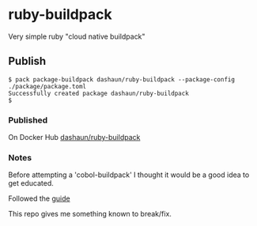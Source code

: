 # ruby-buildpack

Very simple ruby "cloud native buildpack"

## Publish

``` 
$ pack package-buildpack dashaun/ruby-buildpack --package-config ./package/package.toml
Successfully created package dashaun/ruby-buildpack
$
```
### Published

On Docker Hub [dashaun/ruby-buildpack](https://hub.docker.com/r/dashaun/ruby-buildpack)

### Notes

Before attempting a 'cobol-buildpack' I thought it would be a good idea to get educated.

Followed the [guide](https://buildpacks.io/docs/buildpack-author-guide/create-buildpack/)

This repo gives me something known to break/fix.